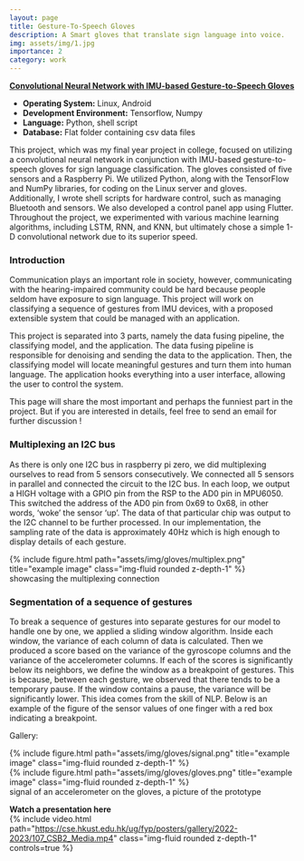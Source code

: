 ```yaml
---
layout: page
title: Gesture-To-Speech Gloves
description: A Smart gloves that translate sign language into voice.
img: assets/img/1.jpg
importance: 2
category: work
---
```


[**Convolutional Neural Network with IMU-based Gesture-to-Speech Gloves**](/assets/pdf/fyp_finalreport.pdf)

- **Operating System:** Linux, Android
- **Development Environment:** Tensorflow, Numpy
- **Language:** Python, shell script
- **Database:** Flat folder containing csv data files

This project, which was my final year project in college, focused on utilizing a convolutional neural network in conjunction with IMU-based gesture-to-speech gloves for sign language classification. The gloves consisted of five sensors and a Raspberry Pi. We utilized Python, along with the TensorFlow and NumPy libraries, for coding on the Linux server and gloves. Additionally, I wrote shell scripts for hardware control, such as managing Bluetooth and sensors. We also developed a control panel
app using Flutter. Throughout the project, we experimented with various machine learning algorithms, including LSTM, RNN, and KNN, but ultimately chose a simple 1-D convolutional network due to its superior speed.


### **Introduction**
Communication plays an important role in society, however, communicating with the 
hearing-impaired community could be hard because people seldom have exposure to sign 
language. This project will work on classifying a sequence of gestures from IMU devices, with a proposed extensible
system that could be managed with an application.  

This project is separated into 3 parts, namely the data fusing pipeline, the classifying model, 
and the application. The data fusing pipeline is responsible for denoising and sending the data 
to the application. Then, the classifying model will locate meaningful gestures and turn them 
into human language. The application hooks everything into a user interface, allowing the 
user to control the system.  

This page will share the most important and perhaps the funniest part in the project. But if you are interested in details, feel free to send an email for further discussion !  

### **Multiplexing an I2C bus**
As there is only one I2C bus in raspberry pi zero, we did multiplexing ourselves to read from 
5 sensors consecutively. We connected all 5 sensors in parallel and connected the circuit to 
the I2C bus. In each loop, we output a HIGH voltage with a GPIO pin from the RSP to the 
AD0 pin in MPU6050. This switched the address of the AD0 pin from 0x69 to 0x68, in other 
words, ‘woke’ the sensor ‘up’. The data of that particular chip was output to the I2C channel 
to be further processed. In our implementation, the sampling rate of the data is approximately 
40Hz which is high enough to display details of each gesture.  

<div class="row">
    <div class="col-sm mt-3 mt-md-0">
        {% include figure.html path="assets/img/gloves/multiplex.png" title="example image" class="img-fluid rounded z-depth-1" %}
    </div>
</div>
<div class="caption">
    showcasing the multiplexing connection
</div>

### **Segmentation of a sequence of gestures**
To break a sequence of gestures into separate gestures for our model to handle one by one, we 
applied a sliding window algorithm. Inside each window, the variance of each column of data 
is calculated. Then we produced a score based on the variance of the gyroscope columns and 
the variance of the accelerometer columns. If each of the scores is significantly below its 
neighbors, we define the window as a breakpoint of gestures. This is because, between each 
gesture, we observed that there tends to be a temporary pause. If the window contains a pause, 
the variance will be significantly lower. This idea comes from the skill of NLP. Below is an 
example of the figure of the sensor values of one finger with a red box indicating a 
breakpoint.

Gallery:

<div class="row justify-content-sm-center">
    <div class="col-sm-8 mt-3 mt-md-0">
        {% include figure.html path="assets/img/gloves/signal.png" title="example image" class="img-fluid rounded z-depth-1" %}
    </div>
    <div class="col-sm-4 mt-3 mt-md-0">
        {% include figure.html path="assets/img/gloves/gloves.png" title="example image" class="img-fluid rounded z-depth-1" %}
    </div>
</div>
<div class="caption">
    signal of an accelerometer on the gloves, a picture of the prototype
</div>

**Watch a presentation here**  
{% include video.html path="https://cse.hkust.edu.hk/ug/fyp/posters/gallery/2022-2023/107_CSB2_Media.mp4" class="img-fluid rounded z-depth-1" controls=true %}
